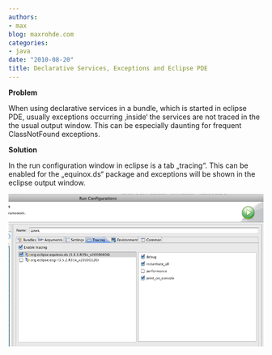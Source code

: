 ```yaml
---
authors:
- max
blog: maxrohde.com
categories:
- java
date: "2010-08-20"
title: Declarative Services, Exceptions and Eclipse PDE
---
```


**Problem**

When using declarative services in a bundle, which is started in eclipse PDE, usually exceptions occurring ‚inside‘ the services are not traced in the the usual output window. This can be especially daunting for frequent ClassNotFound exceptions.

**Solution**

In the run configuration window in eclipse is a tab „tracing“. This can be enabled for the „equinox.ds“ package and exceptions will be shown in the eclipse output window.

![bildschirmfoto2010-08-20um18-09-20.png](images/bildschirmfoto2010-08-20um18-09-20.png)